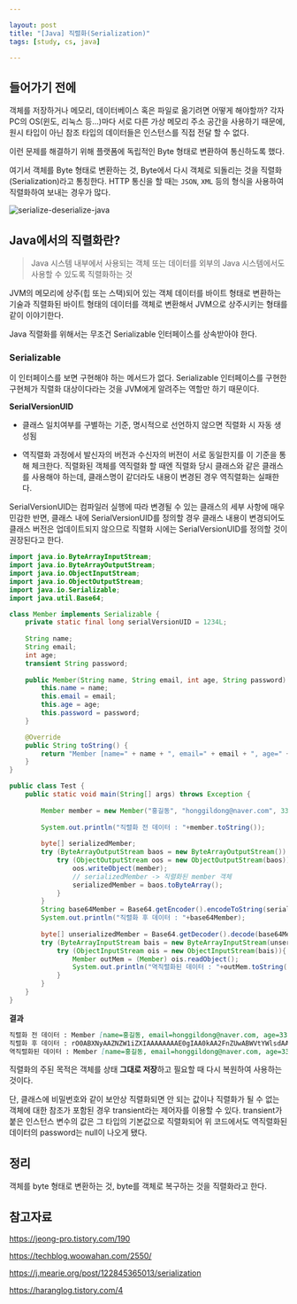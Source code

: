 ```yaml
---

layout: post
title: "[Java] 직렬화(Serialization)"
tags: [study, cs, java]

---
```


## 들어가기 전에

객체를 저장하거나 메모리, 데이터베이스 혹은 파일로 옮기려면 어떻게 해야할까? 각자 PC의 OS(윈도, 리눅스 등...)마다 서로 다른 가상 메모리 주소 공간을 사용하기 때문에, 원시 타입이 아닌 참조 타입의 데이터들은 인스턴스를 직접 전달 할 수 없다.

이런 문제를 해결하기 위해 플랫폼에 독립적인 Byte 형태로 변환하여 통신하도록 했다.

여기서 객체를 Byte 형태로 변환하는 것, Byte에서 다시 객체로 되돌리는 것을 직렬화(Serialization)라고 통칭한다. HTTP 통신을 할 때는 `JSON`, `XML` 등의 형식을 사용하여 직렬화하여 보내는 경우가 많다.

![serialize-deserialize-java](https://media.geeksforgeeks.org/wp-content/cdn-uploads/gq/2016/01/serialize-deserialize-java.png)



## Java에서의 직렬화란?

> Java 시스템 내부에서 사용되는 객체 또는 데이터를 외부의 Java 시스템에서도 사용할 수 있도록 직렬화하는 것

JVM의 메모리에 상주(힙 또는 스택)되어 있는 객체 데이터를 바이트 형태로 변환하는 기술과
직렬화된 바이트 형태의 데이터를 객체로 변환해서 JVM으로 상주시키는 형태를 같이 이야기한다.

Java 직렬화를 위해서는 무조건 Serializable 인터페이스를 상속받아야 한다.

### Serializable

이 인터페이스를 보면 구현해야 하는 메서드가 없다. Serializable 인터페이스를 구현한 구현체가 직렬화 대상이다라는 것을 JVM에게 알려주는 역할만 하기 때문이다.

**SerialVersionUID**

* 클래스 일치여부를 구별하는 기준, 명시적으로 선언하지 않으면 직렬화 시 자동 생성됨

- 역직렬화 과정에서 발신자의 버전과 수신자의 버전이 서로 동일한지를 이 기준을 통해 체크한다. 직렬화된 객체를 역직렬화 할 때엔 직렬화 당시 클래스와 같은 클래스를 사용해야 하는데, 클래스명이 같더라도 내용이 변경된 경우 역직렬화는 실패한다.

SerialVersionUID는 컴파일러 실행에 따라 변경될 수 있는 클래스의 세부 사항에 매우 민감한 반면, 클래스 내에 SerialVersionUID를 정의할 경우 클래스 내용이 변경되어도 클래스 버전은 업데이트되지 않으므로 직렬화 시에는 SerialVersionUID를 정의할 것이 권장된다고 한다.

```java
import java.io.ByteArrayInputStream;
import java.io.ByteArrayOutputStream;
import java.io.ObjectInputStream;
import java.io.ObjectOutputStream;
import java.io.Serializable;
import java.util.Base64;

class Member implements Serializable {
	private static final long serialVersionUID = 1234L;
	
	String name;
	String email;
	int age;
	transient String password;
	
	public Member(String name, String email, int age, String password) {
		this.name = name;
		this.email = email;
		this.age = age;
		this.password = password;
	}

	@Override
	public String toString() {
		return "Member [name=" + name + ", email=" + email + ", age=" + age + ", password = " + password + "]";
	}
} 

public class Test {
    public static void main(String[] args) throws Exception {
    	
        Member member = new Member("홍길동", "honggildong@naver.com", 33, "secret");
        
        System.out.println("직렬화 전 데이터 : "+member.toString());
        
        byte[] serializedMember;
        try (ByteArrayOutputStream baos = new ByteArrayOutputStream()) {
            try (ObjectOutputStream oos = new ObjectOutputStream(baos)) {
                oos.writeObject(member);
                // serializedMember -> 직렬화된 member 객체 
                serializedMember = baos.toByteArray();
            }
        }
        String base64Member = Base64.getEncoder().encodeToString(serializedMember);
        System.out.println("직렬화 후 데이터 : "+base64Member);
        
        byte[] unserializedMember = Base64.getDecoder().decode(base64Member);
        try (ByteArrayInputStream bais = new ByteArrayInputStream(unserializedMember)){
        	try (ObjectInputStream ois = new ObjectInputStream(bais)){
        		Member outMem = (Member) ois.readObject();
        		System.out.println("역직렬화된 데이터 : "+outMem.toString());
        	}
        }
    }
}
```

**결과**

```markdown
직렬화 전 데이터 : Member [name=홍길동, email=honggildong@naver.com, age=33, password = secret]
직렬화 후 데이터 : rO0ABXNyAAZNZW1iZXIAAAAAAAAE0gIAA0kAA2FnZUwABWVtYWlsdAASTGphdmEvbGFuZy9TdHJpbmc7TAAEbmFtZXEAfgABeHAAAAAhdAAVaG9uZ2dpbGRvbmdAbmF2ZXIuY29tdAAJ7ZmN6ri464+Z
역직렬화된 데이터 : Member [name=홍길동, email=honggildong@naver.com, age=33, password = null]

```

직렬화의 주된 목적은 객체를 상태 **그대로 저장**하고 필요할 때 다시 복원하여 사용하는 것이다.

단, 클래스에 비밀번호와 같이 보안상 직렬화되면 안 되는 값이나 직렬화가 될 수 없는 객체에 대한 참조가 포함된 경우 transient라는 제어자를 이용할 수 있다. transient가 붙은 인스턴스 변수의 값은 그 타입의 기본값으로 직렬화되어 위 코드에서도 역직렬화된 데이터의 password는 null이 나오게 됐다.



## 정리

객체를 byte 형태로 변환하는 것, byte를 객체로 복구하는 것을 직렬화라고 한다. 



## 참고자료

https://jeong-pro.tistory.com/190

https://techblog.woowahan.com/2550/

https://j.mearie.org/post/122845365013/serialization

https://haranglog.tistory.com/4
